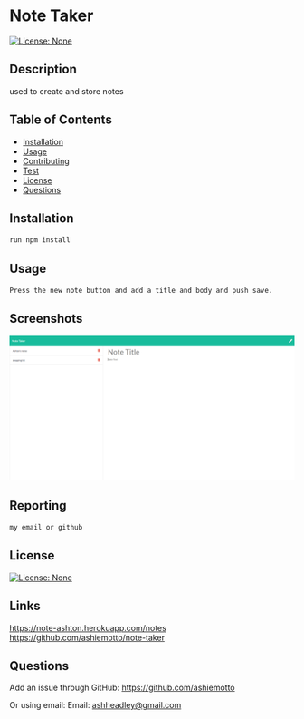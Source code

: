 # Note Taker

  
[![License: None](https://img.shields.io/badge/License-None-blue.svg)](https://opensource.org/licenses/none)
  
## Description
used to create and store notes
  
## Table of Contents
- [Installation](#installation)
- [Usage](#usage)
- [Contributing](#contributing)
- [Test](#test)
- [License](#license)
- [Questions](#questions)
  
## Installation
```md
run npm install
```
  
## Usage
```md
Press the new note button and add a title and body and push save.
```
  
## Screenshots
![picture of website](./pic/screenshoot.png)
  
## Reporting
```md
my email or github
```
## License
[![License: None](https://img.shields.io/badge/License-None-blue.svg)](https://opensource.org/licenses/none)

## Links 
https://note-ashton.herokuapp.com/notes
https://github.com/ashiemotto/note-taker  
## Questions 
Add an issue through GitHub:
 https://github.com/ashiemotto
  
Or using email:
Email: ashheadley@gmail.com

